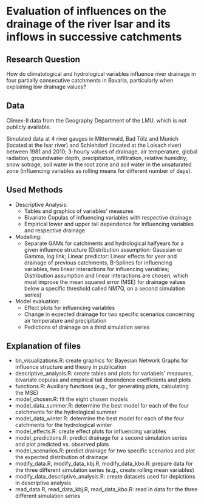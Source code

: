# Evaluation of influences on the drainage of the river Isar and its inflows in successive catchments

## Research Question

How do climatological and hydrological variables influence river drainage in four partially consecutive catchments in Bavaria, particularly when explaining low drainage values?

## Data

Climex-II data from the Geography Department of the LMU, which is not publicly available.

Simulated data at 4 river gauges in Mittenwald, Bad Tölz and Munich (located at the Isar river) and Schlehdorf  (located at the Loisach river) between 1981 and 2010; 3-hourly values of drainage, air temperature, global radiation, groundwater depth, precipitation, infiltration, relative humidity, snow sotrage, soil water in the root zone and soil water in the unsaturated zone (influencing variables as rolling means for different number of days).

## Used Methods

* Descriptive Analysis:
  - Tables and graphics of variables' measures
  - Bivariate Copulas of influencing variables with respective drainage
  - Empirical lower and upper tail dependence for influencing variables and respective drainage
* Modelling:
  - Separate GAMs for catchments and hydrological halfyears for a given influence structure
    (Distribution assumption: Gaussian or Gamma, log link;
     Linear predictor: Linear effects for year and drainage of previous catchments, B-Splines for influencing variables, two linear interactions for influencing variables;
     Distribution assumption and linear interactions are chosen, which most improve the mean squared error (MSE) for drainage values below a specific threshold called NM7Q, on a second simulation series)
* Model evaluation:
  - Effect plots for influencing variables
  - Change in expected drainage for two specific scenarios concerning air temperature and precipitation
  - Pedictions of drainage on a third simulation series
  
## Explanation of files
* bn_visualizations.R: create graphics for Bayesian Network Graphs for influence structure and theory in publication
* descriptive_analysis.R: create tables and plots for variabels' measures, bivariate copulas and empirical tail dependence coefficients and plots
* functions.R: Auxiliary functions (e.g., for generating plots, calculating the MSE)
* model_chosen.R: fit the eight chosen models
* model_data_summer.R: determine the best model for each of the four catchments for the hydrological summer
* model_data_winter.R: determine the best model for each of the four catchments for the hydrological winter
* model_effects.R: create effect plots for influencing variables
* model_predictions.R: predict drainage for a second simulation series and plot predicted vs. observed plots 
* model_scenarios.R: predict drainage for two specific scenarios and plot the expected distribution of drainage
* modify_data.R, modify_data_kbj.R, modify_data_kbo.R: prepare data for the three different simulation series (e.g., create rolling mean variables)
* modify_data_descriptive_analysis.R: create datasets used for depictions in descriptive analysis
* read_data.R, read_data_kbj.R, read_data_kbo.R: read in data for the three different simulation series

     
     

